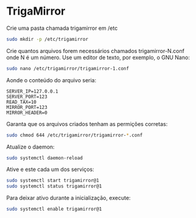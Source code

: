 # TrigaMirror


Crie uma pasta chamada trigamirror em /etc
```Bash
sudo mkdir -p /etc/trigamirror
```

Crie quantos arquivos forem necessários chamados trigamirror-N.conf onde N é um número. Use um editor de texto, por exemplo, o GNU Nano:

```Bash
sudo nano /etc/trigamirror/trigamirror-1.conf
```

Aonde o conteúdo do arquivo seria:

```Conf
SERVER_IP=127.0.0.1
SERVER_PORT=123
READ_TAX=10
MIRROR_PORT=123
MIRROR_HEADER=0
```

Garanta que os arquivos criados tenham as permições corretas:

```Bash
sudo chmod 644 /etc/trigamirror/trigamirror-*.conf
```

Atualize o daemon:

```Bash
sudo systemctl daemon-reload
```

Ative e este cada um dos serviços:

```Bash
sudo systemctl start trigamirror@1
sudo systemctl status trigamirror@1
```

Para deixar ativo durante a inicialização, execute:

```Bash
sudo systemctl enable trigamirror@1
```
